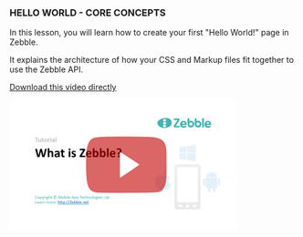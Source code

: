 ﻿
### HELLO WORLD - CORE CONCEPTS

In this lesson, you will learn how to create your first "Hello World!" page in Zebble.

It explains the architecture of how your CSS and Markup files fit together to use the Zebble API.

[Download this video directly](https://drive.google.com/file/d/0B3EED8dgociyRVNjbHo1WVdjZVU/view?usp=sharing)

[![HELLO WORLD - CORE CONCEPTS](https://github.com/Geeksltd/Zebble.Docs/blob/master/assets/tutorials/1.png?raw=true)](https://youtu.be/4LzypH4Jl6Q)

